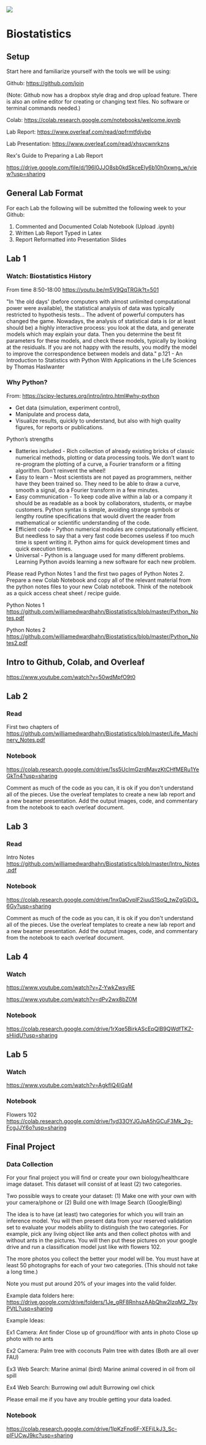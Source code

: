 <img src='https://github.com/williamedwardhahn/Biostatistics/blob/master/Screen%20Shot%202012-05-31%20at%2010.20.33%20AM.png'>

# Biostatistics

## Setup

Start here and familiarize yourself with the tools we will be using:


Github: https://github.com/join

(Note: Github now has a dropbox style drag and drop upload feature. There is also an online editor for creating or changing text files. No software or terminal commands needed.)


Colab: https://colab.research.google.com/notebooks/welcome.ipynb


Lab Report: https://www.overleaf.com/read/qpfrmtfdjvbp


Lab Presentation: https://www.overleaf.com/read/xhsvcwnrkzns


Rex's Guide to Preparing a Lab Report

https://drive.google.com/file/d/196l0JJO8sb0kdSkceEly6b10h0xwng_w/view?usp=sharing



## General Lab Format

For each Lab the following will be submitted the following week to your Github:

1) Commented and Documented Colab Notebook (Upload .ipynb)
2) Written Lab Report Typed in Latex
3) Report Reformatted into Presentation Slides


## Lab 1

### Watch: Biostatistics History
From time 8:50-18:00
https://youtu.be/m5V9QqTRGjk?t=501


"In 'the old days' (before computers with almost unlimited computational power were available), the statistical analysis of data was typically restricted to hypothesis tests... The advent of powerful computers has changed the game. Nowadays, the analysis of statistical data is (or at least should be) a highly interactive process: you look at the data, and generate models which may explain your data. Then you determine the best fit parameters for these models, and check these models, typically by looking at the residuals. If you are not happy with the results, you modify the model to improve the correspondence between models and data." p.121 - An Introduction to Statistics with Python With Applications in the Life Sciences by Thomas Haslwanter



### Why Python?
From: https://scipy-lectures.org/intro/intro.html#why-python
* Get data (simulation, experiment control),
* Manipulate and process data,
* Visualize results, quickly to understand, but also with high quality figures, for reports or publications.

Python’s strengths
* Batteries included - Rich collection of already existing bricks of classic numerical methods, plotting or data processing tools. We don’t want to re-program the plotting of a curve, a Fourier transform or a fitting algorithm. Don’t reinvent the wheel!
* Easy to learn - Most scientists are not payed as programmers, neither have they been trained so. They need to be able to draw a curve, smooth a signal, do a Fourier transform in a few minutes.
* Easy communication - To keep code alive within a lab or a company it should be as readable as a book by collaborators, students, or maybe customers. Python syntax is simple, avoiding strange symbols or lengthy routine specifications that would divert the reader from mathematical or scientific understanding of the code.
* Efficient code - Python numerical modules are computationally efficient. But needless to say that a very fast code becomes useless if too much time is spent writing it. Python aims for quick development times and quick execution times.
* Universal - Python is a language used for many different problems. Learning Python avoids learning a new software for each new problem.

Please read Python Notes 1 and the first two pages of Python Notes 2.
Prepare a new Colab Notebook and copy all of the relevant material from the python notes files to your new Colab notebook.
Think of the notebook as a quick access cheat sheet / recipe guide.

Python Notes 1
https://github.com/williamedwardhahn/Biostatistics/blob/master/Python_Notes.pdf

Python Notes 2
https://github.com/williamedwardhahn/Biostatistics/blob/master/Python_Notes2.pdf

## Intro to Github, Colab, and Overleaf
https://www.youtube.com/watch?v=50wdMpfO9t0

## Lab 2

### Read
First two chapters of 
https://github.com/williamedwardhahn/Biostatistics/blob/master/Life_Machinery_Notes.pdf

### Notebook
https://colab.research.google.com/drive/1ss5UcImGzrdMavzKtCHfMERu1YeGkTn4?usp=sharing

Comment as much of the code as you can, it is ok if you don't understand all of the pieces. Use the overleaf templates to create a new lab report and a new beamer presentation. Add the output images, code, and commentary from the notebook to each overleaf document.




## Lab 3

### Read
Intro Notes 
https://github.com/williamedwardhahn/Biostatistics/blob/master/Intro_Notes.pdf

### Notebook
https://colab.research.google.com/drive/1nx0aOvpIF2iuuS1SoQ_twZgGjDi3_6Gy?usp=sharing

Comment as much of the code as you can, it is ok if you don't understand all of the pieces. Use the overleaf templates to create a new lab report and a new beamer presentation. Add the output images, code, and commentary from the notebook to each overleaf document.



## Lab 4

### Watch
https://www.youtube.com/watch?v=Z-YwkZwsyRE

https://www.youtube.com/watch?v=dPv2wx8bZ0M

### Notebook
https://colab.research.google.com/drive/1rXqe5BirkAScEpQlB9QWdfTKZ-sHiidU?usp=sharing



## Lab 5

### Watch 
https://www.youtube.com/watch?v=AgkfIQ4IGaM

### Notebook
Flowers 102
https://colab.research.google.com/drive/1yd33OYJGJpA5hGCuF3Mk_2g-FcgJJY6o?usp=sharing




## Final Project 

### Data Collection
For your final project you will find or create your own biology/healthcare image dataset. This dataset will consist of at least (2) two categories.

Two possible ways to create your dataset:
(1) Make one with your own with your camera/phone or (2) Build one with Image Search (Google/Bing)

The idea is to have (at least) two categories for which you will train an inference model. You will then present data from your reserved validation set to evaluate your models ability to distinguish the two categories. For example, pick any living object like ants and then collect photos with and without ants in the pictures. You will then put these pictures on your google drive and run a classification model just like with flowers 102.

The more photos you collect the better your model will be. You must have at least 50 photographs for each of your two categories. (This should not take a long time.)

Note you must put around 20% of your images into the valid folder.

Example data folders here: https://drive.google.com/drive/folders/1Je_gRF8RnhszAAbQhw2IzqM2_7byPVtL?usp=sharing

Example Ideas: 

Ex1 Camera: Ant finder
Close up of ground/floor with ants in photo
Close up photo with no ants

Ex2 Camera: 
Palm tree with coconuts
Palm tree with dates
    (Both are all over FAU)

Ex3 Web Search:
Marine animal (bird)
Marine animal covered in oil from oil spill 

Ex4 Web Search:
Burrowing owl adult 
Burrowing owl chick

Please email me if you have any trouble getting your data loaded.

### Notebook
https://colab.research.google.com/drive/1lpKzFno6F-XEFiLkJ3_Sc-pIFUCwJ9kc?usp=sharing


<!--
## Lab 6
### Notebook
https://colab.research.google.com/drive/1UE7AGCwRBhBiRgmbyVCYG7aYq-QCBUaT?usp=sharing

-->

